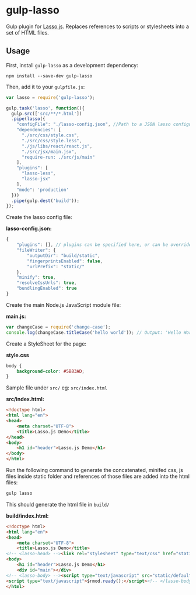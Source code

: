 # gulp-lasso

Gulp plugin for [Lasso.js](https://github.com/lasso-js/lasso).
Replaces references to scripts or stylesheets into a set of HTML files.

## Usage

First, install `gulp-lasso` as a development dependency:

```shell
npm install --save-dev gulp-lasso
```

Then, add it to your `gulpfile.js`:

```javascript
var lasso = require('gulp-lasso');

gulp.task('lasso', function(){
  gulp.src(['src/**/*.html'])
  .pipe(lasso({
    "configFile": "./lasso-config.json", //Path to a JSON lasso configuration file
    "dependencies": [
      "./src/css/style.css",
      "./src/css/style.less",
      "./js/libs/react/react.js",
      "./src/jsx/main.jsx",
      "require-run: ./src/js/main"
    ],
    "plugins": [
      "lasso-less",
      "lasso-jsx"
    ],
    "mode": 'production'
  }))
  .pipe(gulp.dest('build'));
});

```
Create the lasso config file:

__lasso-config.json:__

```javascript
{
    "plugins": [], // plugins can be specified here, or can be overridden in the gulpfile.js
    "fileWriter": {
        "outputDir": "build/static",
        "fingerprintsEnabled": false,
        "urlPrefix": "static/"
    },
    "minify": true,
    "resolveCssUrls": true,
    "bundlingEnabled": true
}

```
Create the main Node.js JavaScript module file:

__main.js:__

```javascript
var changeCase = require('change-case');
console.log(changeCase.titleCase('hello world')); // Output: 'Hello World'
```

Create a StyleSheet for the page:

__style.css__

```css
body {
    background-color: #5B83AD;
}
```

Sample file under ```src/``` eg: ```src/index.html```

__src/index.html:__

```html
<!doctype html>
<html lang="en">
<head>
    <meta charset="UTF-8">
    <title>Lasso.js Demo</title>
</head>
<body>
    <h1 id="header">Lasso.js Demo</h1>
</body>
</html>
```

Run the following command to generate the concatenated, minifed css, js files inside static folder and references of those files are added into the html files:

```bash
gulp lasso
```

This should generate the html file in ```build/```

__build/index.html:__

```html
<!doctype html>
<html lang="en">
<head>
    <meta charset="UTF-8">
    <title>Lasso.js Demo</title>
<!-- <lasso-head> --><link rel="stylesheet" type="text/css" href="static/default.css"><!-- </lasso-head> --></head>
<body>
    <h1 id="header">Lasso.js Demo</h1>
    <div id="main"></div>
<!-- <lasso-body> --><script type="text/javascript" src="static/default.js"></script>
<script type="text/javascript">$rmod.ready();</script><!-- </lasso-body> --></body>
</html>
```
